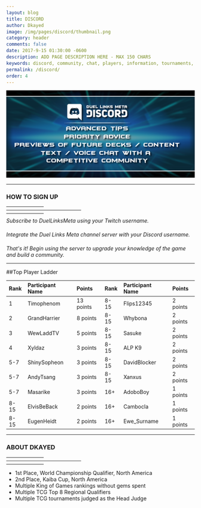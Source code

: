 ```yaml
---
layout: blog
title: DISCORD
author: Dkayed
image: /img/pages/discord/thumbnail.png
category: header
comments: false
date: 2017-9-15 01:30:00 -0600
description: ADD PAGE DESCRIPTION HERE - MAX 150 CHARS
keywords: discord, community, chat, players, information, tournaments, friends, find friends
permalink: /discord/
order: 4
---
```


<div class="section">
    <img src="/img/pages/discord/info_banner.png" class="img-fluid mx-auto d-block">
</div>

<hr style="border-color: #B5B5B5;">

<div class="section">
    <h3 class="text-center">HOW TO SIGN UP</h3>
    <hr style="width: 100px; border-color: #D8D8D8; margin-bottom: 8px;
    margin-top: 8px;">
    <hr style="width: 200px; border-color: #D8D8D8; margin-bottom: 8px;
    margin-top: 8px;">
    <hr style="width: 100px; border-color: #D8D8D8; margin-bottom: 8px;
    margin-top: 8px;">
    <div class="section text-center">
        <span class="fa-stack fa-3x">
            <span class="fa fa-circle-thin fa-stack-2x"></span>
            <span class="fa fa-twitch fa-stack-1x" style="padding-top: 4px;"></span>
        </span>
    </div>
    <div style="margin-top: 10px;" class="text-center">
        <i>Subscribe to DuelLinksMeta using your Twitch username.</i>
    </div>
    <div style="margin-top: 20px;" class="text-center">
        <span class="fa-stack fa-3x">
            <span class="fa fa-circle-thin fa-stack-2x"></span>
            <span class="fa fa-gamepad fa-stack-1x"></span>
        </span>   
    </div>
    <div style="margin-top: 10px;" class="text-center">
        <i>Integrate the Duel Links Meta channel server with your Discord username.</i>
    </div>
    <div style="margin-top: 20px;" class="text-center">
        <span class="fa-stack fa-3x">
            <span class="fa fa-circle-thin fa-stack-2x"></span>
            <span class="fa fa-comments fa-stack-1x"></span>
        </span>  
    </div>
    <div style="margin-top: 10px;" class="text-center">
        <i>That's it! Begin using the server to upgrade your knowledge of the game and build a community.</i>
    </div>
</div>

<hr style="border-color: #B5B5B5;">

##Top Player Ladder

|Rank|Participant Name|Points|Rank|Participant Name|Points
| :-------- | :-------- | :-------- | :-------- | :-------- | :-------- |
|1|Timophenom|13 points|8-15|Flips12345|2 points|
|2|GrandHarrier|8 points|8-15|Whybona|2 points|
|3|WewLaddTV|5 points|8-15|Sasuke|2 points|
|4|Xyldaz|3 points|8-15|ALP K9|2 points|
|5-7|ShinySopheon|3 points|8-15|DavidBlocker|2 points| 
|5-7|AndyTsang|3 points|8-15|Xanxus|2 points|
|5-7|Masarike|3 points|16+|AdoboBoy|1 points|
|8-15|ElvisBeBack|2 points|16+|Cambocla|1 points|
|8-15|EugenHeidt|2 points|16+|Ewe_Surname|1 points|

<hr style="border-color: #B5B5B5;">

<div class="section">
    <h3 class="text-center">ABOUT DKAYED</h3>
    <hr style="width: 100px; border-color: #D8D8D8; margin-bottom: 8px;
    margin-top: 8px;">
    <hr style="width: 200px; border-color: #D8D8D8; margin-bottom: 8px;
    margin-top: 8px;">
    <hr style="width: 100px; border-color: #D8D8D8; margin-bottom: 8px;
    margin-top: 8px;"> 
    <div class="section text-center">
        <ul class="list-unstyled" id="about-list">
            <li>1st Place, World Championship Qualifier, North America</li>
            <li>2nd Place, Kaiba Cup, North America</li>
            <li>Multiple King of Games rankings without gems spent</li>
            <li>Multiple TCG Top 8 Regional Qualifiers</li>
            <li>Multiple TCG tournaments judged as the Head Judge</li>        
        </ul>
    </div>
</div>

